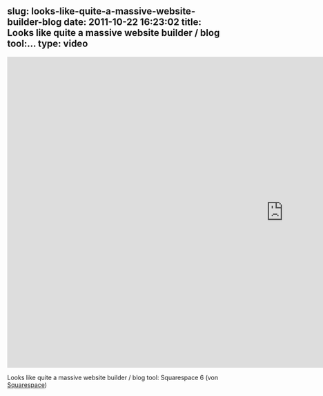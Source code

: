 slug: looks-like-quite-a-massive-website-builder-blog
date: 2011-10-22 16:23:02
title: Looks like quite a massive website builder / blog tool:...
type: video
---

<iframe src="http://player.vimeo.com/video/30922118" width="1280" height="720" frameborder="0" webkitAllowFullScreen allowFullScreen></iframe>

Looks like quite a massive website builder / blog tool: Squarespace 6 (von [Squarespace](http://vimeo.com/30922118))
